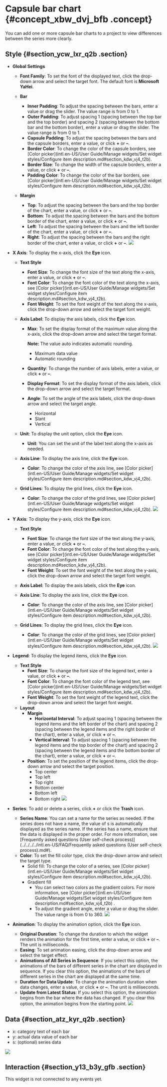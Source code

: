# Capsule bar chart {#concept_xbw_dvj_bfb .concept}

You can add one or more capsule bar charts to a project to view differences between the series more clearly.

## Style {#section_ycw_lxr_q2b .section}

-   **Global Settings**
    -   **Font Family**: To set the font of the displayed text, click the drop-down arrow and select the target font. The default font is **Microsoft YaHei**.
    -   **Bar**
        -   **Inner Padding**: To adjust the spacing between the bars, enter a value or drag the slider. The value range is from 0 to 1.
        -   **Outer Padding**: To adjust spacing 1 \(spacing between the top bar and the top border\) and spacing 2 \(spacing between the bottom bar and the bottom border\), enter a value or drag the slider. The value range is from 0 to 1.
        -   **Capsule Padding**: To adjust the spacing between the bars and the capsule borders, enter a value, or click **+** or **–**.
        -   **Border Color**: To change the color of the capsule borders, see [Color picker](intl.en-US/User Guide/Manage widgets/Set widget styles/Configure item description.md#section_kdw_vj4_t2b).
        -   **Border Size**: To change the width of the capsule borders, enter a value, or click **+** or **–**.
        -   **Padding Color**: To change the color of the bar borders, see [Color picker](intl.en-US/User Guide/Manage widgets/Set widget styles/Configure item description.md#section_kdw_vj4_t2b).
    -   **Margin**

        -   **Top**: To adjust the spacing between the bars and the top border of the chart, enter a value, or click **+** or **–**.
        -   **Bottom**: To adjust the spacing between the bars and the bottom border of the chart, enter a value, or click **+** or **–**.
        -   **Left**: To adjust the spacing between the bars and the left border of the chart, enter a value, or click **+** or **–**.
        -   **Right**: To adjust the spacing between the bars and the right border of the chart, enter a value, or click **+** or **–**.
        ![](http://static-aliyun-doc.oss-cn-hangzhou.aliyuncs.com/assets/img/21099/155808159711546_en-US.png)

-   **X Axis**: To display the x-axis, click the **Eye** icon.
    -   **Text Style**
        -   **Font Size**: To change the font size of the text along the x-axis, enter a value, or click **+** or **–**.
        -   **Font Color**: To change the font color of the text along the x-axis, see [Color picker](intl.en-US/User Guide/Manage widgets/Set widget styles/Configure item description.md#section_kdw_vj4_t2b).
        -   **Font Weight**: To set the font weight of the text along the x-axis, click the drop-down arrow and select the target font weight.
    -   **Axis Label**: To display the axis labels, click the **Eye** icon.
        -   **Max**: To set the display format of the maximum value along the x-axis, click the drop-down arrow and select the target format.

            **Note:** The value auto indicates automatic rounding.

            -   Maximum data value
            -   Automatic rounding
        -   **Quantity**: To change the number of axis labels, enter a value, or click **+** or **–**.
        -   **Display Format**: To set the display format of the axis labels, click the drop-down arrow and select the target format.
        -   **Angle**: To set the angle of the axis labels, click the drop-down arrow and select the target angle.
            -   Horizontal
            -   Slant
            -   Vertical
    -   **Unit**: To display the unit option, click the **Eye** icon.
        -   **Unit**: You can set the unit of the label text along the x-axis as needed.
    -   **Axis Line**: To display the axis line, click the **Eye** icon.
        -   **Color**: To change the color of the axis line, see [Color picker](intl.en-US/User Guide/Manage widgets/Set widget styles/Configure item description.md#section_kdw_vj4_t2b).
    -   **Grid Lines**: To display the grid lines, click the **Eye** icon.

        -   **Color**: To change the color of the grid lines, see [Color picker](intl.en-US/User Guide/Manage widgets/Set widget styles/Configure item description.md#section_kdw_vj4_t2b).
        ![](http://static-aliyun-doc.oss-cn-hangzhou.aliyuncs.com/assets/img/21099/155808159711554_en-US.png)

-   **Y Axis**: To display the y-axis, click the **Eye** icon.
    -   **Text Style**
        -   **Font Size**: To change the font size of the text along the y-axis, enter a value, or click **+** or **–**.
        -   **Font Color**: To change the font color of the text along the y-axis, see [Color picker](intl.en-US/User Guide/Manage widgets/Set widget styles/Configure item description.md#section_kdw_vj4_t2b).
        -   **Font Weight**: To set the font weight of the text along the y-axis, click the drop-down arrow and select the target font weight.
    -   **Axis Label**: To display the axis labels, click the **Eye** icon.
    -   **Axis Line**: To display the axis line, click the **Eye** icon.
        -   **Color**: To change the color of the axis line, see [Color picker](intl.en-US/User Guide/Manage widgets/Set widget styles/Configure item description.md#section_kdw_vj4_t2b).
    -   **Grid Lines**: To display the grid lines, click the **Eye** icon.

        -   **Color**: To change the color of the grid lines, see [Color picker](intl.en-US/User Guide/Manage widgets/Set widget styles/Configure item description.md#section_kdw_vj4_t2b).
        ![](http://static-aliyun-doc.oss-cn-hangzhou.aliyuncs.com/assets/img/21099/155808159711555_en-US.png)

-   **Legend**: To display the legend items, click the **Eye** icon.

    -   **Text Style**
        -   **Font Size**: To change the font size of the legend text, enter a value, or click **+** or **–**.
        -   **Font Color**: To change the font color of the legend text, see [Color picker](intl.en-US/User Guide/Manage widgets/Set widget styles/Configure item description.md#section_kdw_vj4_t2b).
        -   **Font Weight**: To set the font weight of the legend text, click the drop-down arrow and select the target font weight.
    -   **Layout**
        -   **Margin**
            -   **Horizontal Interval**: To adjust spacing 1 \(spacing between the legend items and the left border of the chart\) and spacing 2 \(spacing between the legend items and the right border of the chart\), enter a value, or click **+** or **–**.
            -   **Vertical Interval**: To adjust spacing 1 \(spacing between the legend items and the top border of the chart\) and spacing 2 \(spacing between the legend items and the bottom border of the chart\), enter a value, or click **+** or **–**.
        -   **Position**: To set the position of the legend items, click the drop-down arrow and select the target position.
            -   Top center
            -   Top left
            -   Top right
            -   Bottom center
            -   Bottom left
            -   Bottom right
    ![](http://static-aliyun-doc.oss-cn-hangzhou.aliyuncs.com/assets/img/21099/155808159711557_en-US.png)

-   **Series**: To add or delete a series, click **+** or click the **Trash** icon.

    -   **Series Name**: You can set a name for the series as needed. If the series does not have a name, the value of s is automatically displayed as the series name. If the series has a name, ensure that the data is displayed in the proper order. For more information, see [Frequently asked questions \(User self-check process\)](../../../../intl.en-US/FAQ/Frequently asked questions (User self-check process).md#).
    -   **Color**: To set the fill color type, click the drop-down arrow and select the target type.
        -   Solid fill: To change the color of a series, see [Color picker](intl.en-US/User Guide/Manage widgets/Set widget styles/Configure item description.md#section_kdw_vj4_t2b).
        -   Gradient fill
            -   You can select two colors as the gradient colors. For more information, see [Color picker](intl.en-US/User Guide/Manage widgets/Set widget styles/Configure item description.md#section_kdw_vj4_t2b) .
            -   To adjust the gradient angle, enter a value or drag the slider. The value range is from 0 to 360.
    ![](http://static-aliyun-doc.oss-cn-hangzhou.aliyuncs.com/assets/img/21099/155808159711558_en-US.png)

-   **Animation**: To display the animation option, click the **Eye** icon.

    -   **Original Duration**: To change the duration to which the widget renders the animation for the first time, enter a value, or click **+** or **–**. The unit is milliseconds.
    -   **Easing**: To set animation easing, click the drop-down arrow and select the target effect.
    -   **Animations of All Series in Sequence**: If you select this option, the animations of the bars of different series in the chart are displayed in sequence. If you clear this option, the animations of the bars of different series in the chart are displayed at the same time.
    -   **Duration for Data Update**: To change the animation duration when data changes, enter a value, or click **+** or **–**. The unit is milliseconds.
    -   **Update from Latest Status**: If you select this option, the animation begins from the bar where the data has changed. If you clear this option, the animation begins from the starting point.
    ![](http://static-aliyun-doc.oss-cn-hangzhou.aliyuncs.com/assets/img/21099/155808159721378_en-US.png)


## Data {#section_atz_kyr_q2b .section}

-   x: category text of each bar
-   y: actual data value of each bar
-   s: \(optional\) series data

![](http://static-aliyun-doc.oss-cn-hangzhou.aliyuncs.com/assets/img/21099/155808159811559_en-US.png)

## Interaction {#section_y13_b3y_gfb .section}

This widget is not connected to any events yet.

